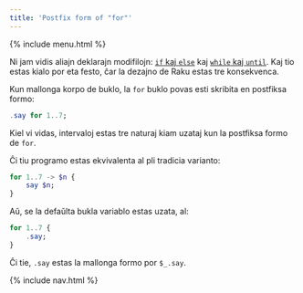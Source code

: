 ```yaml
---
title: 'Postfix form of "for"'
---
```


{% include menu.html %}

Ni jam vidis aliajn deklarajn modifilojn: [`if` kaj `else`](/eo/essentials/conditional-checks/modifiers) kaj [`while` kaj `until`](/eo/essentials/loops/modifiers). Kaj tio estas kialo por eta festo, ĉar la dezajno de Raku estas tre konsekvenca.

Kun mallonga korpo de buklo, la `for` buklo povas esti skribita en postfiksa formo:

```raku
.say for 1..7;
```

Kiel vi vidas, intervaloj estas tre naturaj kiam uzataj kun la postfiksa formo de `for`.

Ĉi tiu programo estas ekvivalenta al pli tradicia varianto:

```raku
for 1..7 -> $n {
    say $n;
}
```

Aŭ, se la defaŭlta bukla variablo estas uzata, al:

```raku
for 1..7 {
    .say;
}
```

Ĉi tie, `.say` estas la mallonga formo por `$_.say`.


{% include nav.html %}